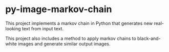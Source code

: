 # py-image-markov-chain

This project implements a markov chain in Python that generates new real-looking text from input text.

This project also includes a method to apply markov chains to black-and-white images and generate similar output images.

